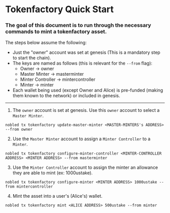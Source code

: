 # Tokenfactory Quick Start

### The goal of this document is to run through the necessary commands to mint a tokenfactory asset.

The steps below assume the following:
- Just the "owner" account was set at genesis (This is a mandatory step to start the chain).
- The keys are named as follows (this is relevant for the `--from` flag):
    - Owner -> owner
    - Master Minter -> masterminter
    - Minter Controller -> mintercontroller
    - Minter -> minter
- Each wallet being used (except Owner and Alice) is pre-funded (making them known to the network) or included in genesis.


---

1. The `owner` account is set at genesis. Use this `owner` account to select a `Master Minter`.

```
nobled tx tokenfactory update-master-minter <MASTER-MINTERS's ADDRESS> --from owner
```

2. Use the `Master Minter` account to assign a `Minter Controller` to a `Minter`.

```
nobled tx tokenfactory configure-minter-controller <MINTER-CONTROLLER ADDRESS> <MINTER ADDRESS> --from masterminter
```

3. Use the `Minter Controller` account to assign the minter an allowance they are able to mint (ex: 1000ustake).
```
nobled tx tokenfactory configure-minter <MINTER ADDRESS> 1000ustake --from mintercontroller
```

4. Mint the asset into a user's (Alice's) wallet.
```
nobled tx tokenfactory mint <ALICE ADDRESS> 500ustake --from minter
``` 
